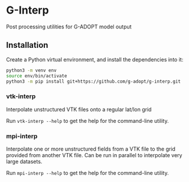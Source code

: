 # G-Interp
 Post processing utilities for G-ADOPT model output

## Installation
Create a Python virtual environment, and install the dependencies into it:

```sh
python3 -m venv env
source env/bin/activate
python3 -m pip install git+https://github.com/g-adopt/g-interp.git
```

### vtk-interp
Interpolate unstructured VTK files onto a regular lat/lon grid

Run `vtk-interp --help` to get the help for the command-line utility.

### mpi-interp
Interpolate one or more unstructured fields from a VTK file to the grid provided from another VTK file. Can be run in parallel to interpolate very large datasets.

Run `mpi-interp --help` to get the help for the command-line utility.